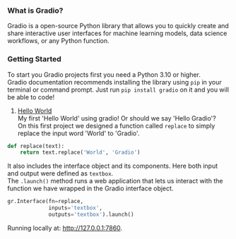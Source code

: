 ### What is Gradio?
Gradio is a open-source Python library that allows you to quickly create and share interactive user interfaces for machine learning models, data science workflows, or any Python function.

### Getting Started
To start you Gradio projects first you need a Python 3.10 or higher.
<br/> Gradio documentation recommends installing the library using ` pip ` in your terminal or command prompt. Just run ` pip install gradio ` on it and you will be able to code!

1. [Hello World](https://github.com/mateuszcalderon/gradio-applications/blob/main/hello_gradio.py)
<br/> My first 'Hello World' using gradio! Or should we say 'Hello Gradio'?
<br/> On this first project we designed a function called ` replace ` to simply replace the input word 'World' to 'Gradio'.
```python
def replace(text):
    return text.replace('World', 'Gradio')
```

It also includes the interface object and its components. Here both input and output were defined as ` textbox `.
<br/> The ` .launch() ` method runs a web application that lets us interact with the function we have wrapped in the Gradio interface object.
```python
gr.Interface(fn=replace,
             inputs='textbox',
             outputs='textbox').launch()
```

Running locally at: http://127.0.0.1:7860.

